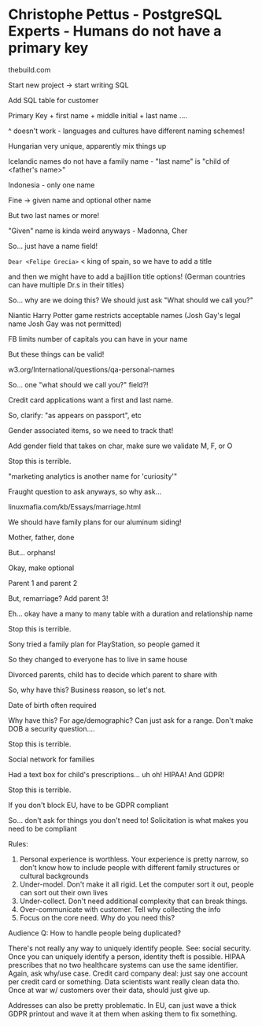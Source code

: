 # Christophe Pettus - PostgreSQL Experts - Humans do not have a primary key
thebuild.com

Start new project -> start writing SQL

Add SQL table for customer

Primary Key + first name + middle initial + last name ....

^ doesn't work - languages and cultures have different naming schemes!

Hungarian very unique, apparently mix things up

Icelandic names do not have a family name - "last name" is "child of <father's name>"

Indonesia - only one name

Fine -> given name and optional other name

But two last names or more!

"Given" name is kinda weird anyways - Madonna, Cher

So... just have a name field!

`Dear <Felipe Grecia>` < king of spain, so we have to add a title

and then we might have to add a bajillion title options! (German countries can have multiple Dr.s in their titles)

So... why are we doing this?  We should just ask "What should we call you?"

Niantic Harry Potter game restricts acceptable names (Josh Gay's legal name Josh Gay was not permitted)

FB limits number of capitals you can have in your name

But these things can be valid!

w3.org/International/questions/qa-personal-names

So... one "what should we call you?" field?!

Credit card applications want a first and last name.

So, clarify: "as appears on passport", etc


Gender associated items, so we need to track that!

Add gender field that takes on char, make sure we validate M, F, or O

Stop this is terrible.

"marketing analytics is another name for 'curiosity'"

Fraught question to ask anyways, so why ask...

linuxmafia.com/kb/Essays/marriage.html


We should have family plans for our aluminum siding!

Mother, father, done

But... orphans!

Okay, make optional

Parent 1 and parent 2

But, remarriage? Add parent 3!

Eh... okay have a many to many table with a duration and relationship name

Stop this is terrible.

Sony tried a family plan for PlayStation, so people gamed it

So they changed to everyone has to live in same house 

Divorced parents, child has to decide which parent to share with

So, why have this?  Business reason, so let's not.


Date of birth often required

Why have this?  For age/demographic? Can just ask for a range.  Don't make DOB a security question....

Stop this is terrible.


Social network for families

Had a text box for child's prescriptions... uh oh!  HIPAA!  And GDPR!

Stop this is terrible.

If you don't block EU, have to be GDPR compliant

So... don't ask for things you don't need to!  Solicitation is what makes you need to be compliant

Rules:
1. Personal experience is worthless.  Your experience is pretty narrow, so don't know how to include people with different family structures or cultural backgrounds
2. Under-model.  Don't make it all rigid.  Let the computer sort it out, people can sort out their own lives
3. Under-collect.  Don't need additional complexity that can break things.
4. Over-communicate with customer.  Tell why collecting the info
5. Focus on the core need.  Why do you need this?

Audience Q: How to handle people being duplicated?

There's not really any way to uniquely identify people.  See: social security.  Once you can uniquely identify a person, identity theft is possible.  HIPAA prescribes that no two healthcare systems can use the same identifier.  Again, ask why/use case.  Credit card company deal: just say one account per credit card or something.  Data scientists want really clean data tho.  Once at war w/ customers over their data, should just give up.

Addresses can also be pretty problematic.  In EU, can just wave a thick GDPR printout and wave it at them when asking them to fix something.